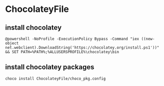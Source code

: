 # ChocolateyFile

## install chocolatey
```
@powershell -NoProfile -ExecutionPolicy Bypass -Command "iex ((new-object net.webclient).DownloadString('https://chocolatey.org/install.ps1'))" && SET PATH=%PATH%;%ALLUSERSPROFILE%\chocolatey\bin
```

## install chocolatey packages
```
choco install ChocolateyFile/choco_pkg.config
```


